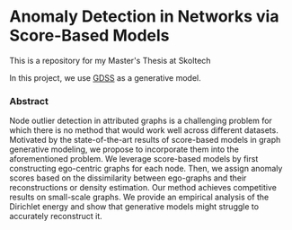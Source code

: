 # Anomaly Detection in Networks via Score-Based Models
This is a repository for my Master's Thesis at Skoltech

In this project, we use [GDSS](https://github.com/harryjo97/GDSS) as a generative model.

### Abstract

Node outlier detection in attributed graphs is a challenging problem for which there is no method that would work well across different datasets. Motivated by the state-of-the-art results of score-based models in graph generative modeling, we propose to incorporate them into the aforementioned problem. We leverage score-based models by first constructing ego-centric graphs for each node. Then, we assign anomaly scores based on the dissimilarity between ego-graphs and their reconstructions or density estimation. Our method achieves competitive results on small-scale graphs. We provide an empirical analysis of the Dirichlet energy and show that generative models might struggle to accurately reconstruct it.
